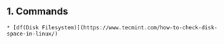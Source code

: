 ## 1. Commands
    * [df(Disk Filesystem)](https://www.tecmint.com/how-to-check-disk-space-in-linux/)
